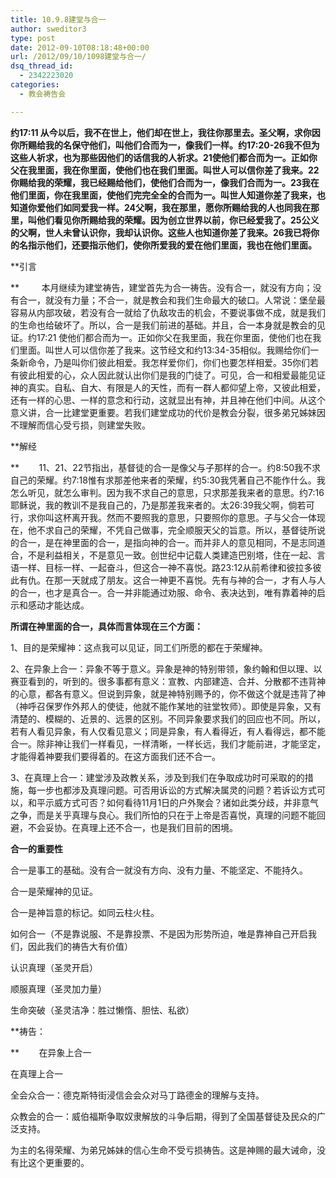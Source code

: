 ```yaml
---
title: 10.9.8建堂与合一
author: sweditor3
type: post
date: 2012-09-10T08:18:48+00:00
url: /2012/09/10/1098建堂与合一/
dsq_thread_id:
  - 2342223020
categories:
  - 教会祷告会

---
```

**约17:11 从今以后，我不在世上，他们却在世上，我往你那里去。圣父啊，求你因你所赐给我的名保守他们，叫他们合而为一，像我们一样。约17:20-26我不但为这些人祈求，也为那些因他们的话信我的人祈求。21使他们都合而为一。正如你父在我里面，我在你里面，使他们也在我们里面。叫世人可以信你差了我来。22你赐给我的荣耀，我已经赐给他们，使他们合而为一，像我们合而为一。23我在他们里面，你在我里面，使他们完完全全的合而为一。叫世人知道你差了我来，也知道你爱他们如同爱我一样。24父啊，我在那里，愿你所赐给我的人也同我在那里，叫他们看见你所赐给我的荣耀。因为创立世界以前，你已经爱我了。25公义的父啊，世人未曾认识你，我却认识你。这些人也知道你差了我来。26我已将你的名指示他们，还要指示他们，使你所爱我的爱在他们里面，我也在他们里面。**

**引言
  
**         本月继续为建堂祷告，建堂首先为合一祷告。没有合一，就没有方向；没有合一，就没有力量；不合一，就是教会和我们生命最大的破口。人常说：堡垒最容易从内部攻破，若没有合一就给了仇敌攻击的机会，不要说事做不成，就是我们的生命也给破坏了。所以，合一是我们前进的基础。并且，合一本身就是教会的见证。约17:21 使他们都合而为一。正如你父在我里面，我在你里面，使他们也在我们里面。叫世人可以信你差了我来。这节经文和约13:34-35相似。我赐给你们一条新命令，乃是叫你们彼此相爱。我怎样爱你们，你们也要怎样相爱。35你们若有彼此相爱的心，众人因此就认出你们是我的门徒了。可见，合一和相爱最能见证神的真实。自私、自大、有限是人的天性，而有一群人都仰望上帝，又彼此相爱，还有一样的心思、一样的意念和行动，这就显出有神，并且神在他们中间。从这个意义讲，合一比建堂更重要。若我们建堂成功的代价是教会分裂，很多弟兄姊妹因不理解而信心受亏损，则建堂失败。

**解经
  
**        11、21、22节指出，基督徒的合一是像父与子那样的合一。约8:50我不求自己的荣耀。约7:18惟有求那差他来者的荣耀，约5:30我凭著自己不能作什么。我怎么听见，就怎么审判。因为我不求自己的意思，只求那差我来者的意思。约7:16耶稣说，我的教训不是我自己的，乃是那差我来者的。太26:39我父啊，倘若可行，求你叫这杯离开我。然而不要照我的意思，只要照你的意思。子与父合一体现在，他不求自己的荣耀，不凭自己做事，完全顺服天父的旨意。所以，基督徒所说的合一，是在神里面的合一，是指向神的合一。而并非人的意见相同，不是志同道合，不是利益相关，不是意见一致。创世纪中记载人类建造巴别塔，住在一起、言语一样、目标一样、一起奋斗，但这合一神不喜悦。路23:12从前希律和彼拉多彼此有仇。在那一天就成了朋友。这合一神更不喜悦。先有与神的合一，才有人与人的合一，也才是真合一。合一并非能通过劝服、命令、表决达到，唯有靠着神的启示和感动才能达成。

**所谓在神里面的合一，具体而言体现在三个方面：**
  
1、目的是荣耀神：这点我可以见证，同工们所愿的都在于荣耀神。
  
2、在异象上合一：异象不等于意义。异象是神的特别带领，象约翰和但以理、以赛亚看到的，听到的。很多事都有意义：宣教、内部建造、合并、分散都不违背神的心意，都各有意义。但说到异象，就是神特别赐予的，你不做这个就是违背了神（神呼召保罗作外邦人的使徒，他就不能作某地的驻堂牧师）。即使是异象，又有清楚的、模糊的、近景的、远景的区别。不同异象要求我们的回应也不同。所以，若有人看见异象，有人仅看见意义；同是异象，有人看得近，有人看得远，都不能合一。除非神让我们一样看见，一样清晰，一样长远，我们才能前进，才能坚定，才能得着神要我们要得着的。在这方面我们还不合一。
  
3、在真理上合一：建堂涉及政教关系，涉及到我们在争取成功时可采取的的措施，每一步也都涉及真理问题。可否用诉讼的方式解决属灵的问题？若诉讼方式可以，和平示威方式可否？如何看待11月1日的户外聚会？诸如此类分歧，并非意气之争，而是关乎真理与良心。我们所怕的只在于上帝是否喜悦，真理的问题不能回避，不会妥协。在真理上还不合一，也是我们目前的困境。

**合一的重要性**
  
合一是事工的基础。没有合一就没有方向、没有力量、不能坚定、不能持久。
  
合一是荣耀神的见证。
  
合一是神旨意的标记。如同云柱火柱。
  
如何合一（不是靠说服、不是靠投票、不是因为形势所迫，唯是靠神自己开启我们，因此我们的祷告大有价值）
  
认识真理（圣灵开启）
  
顺服真理（圣灵加力量）
  
生命突破（圣灵洁净：胜过懒惰、胆怯、私欲）

**祷告：
  
**        在异象上合一
  
在真理上合一
  
全会众合一：德克斯特街浸信会会众对马丁路德金的理解与支持。
  
众教会的合一：威伯福斯争取奴隶解放的斗争后期，得到了全国基督徒及民众的广泛支持。
  
为主的名得荣耀、为弟兄姊妹的信心生命不受亏损祷告。这是神赐的最大诫命，没有比这个更重要的。